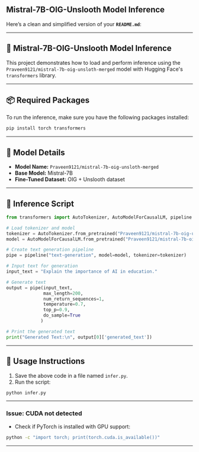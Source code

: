 ##  Mistral-7B-OIG-Unslooth Model Inference
Here’s a clean and simplified version of your **`README.md`**:

---

## 🚀 Mistral-7B-OIG-Unslooth Model Inference

This project demonstrates how to load and perform inference using the `Praveen9121/mistral-7b-oig-unsloth-merged` model with Hugging Face's `transformers` library.

---

## 📦 **Required Packages**
To run the inference, make sure you have the following packages installed:
```bash
pip install torch transformers
```

---

## 🧠 **Model Details**
- **Model Name:** `Praveen9121/mistral-7b-oig-unsloth-merged`
- **Base Model:** Mistral-7B
- **Fine-Tuned Dataset:** OIG + Unslooth dataset

---

## 📝 **Inference Script**

```python
from transformers import AutoTokenizer, AutoModelForCausalLM, pipeline

# Load tokenizer and model
tokenizer = AutoTokenizer.from_pretrained("Praveen9121/mistral-7b-oig-unsloth-merged")
model = AutoModelForCausalLM.from_pretrained("Praveen9121/mistral-7b-oig-unsloth-merged")

# Create text generation pipeline
pipe = pipeline("text-generation", model=model, tokenizer=tokenizer)

# Input text for generation
input_text = "Explain the importance of AI in education."

# Generate text
output = pipe(input_text, 
              max_length=200,
              num_return_sequences=1,
              temperature=0.7,
              top_p=0.9,
              do_sample=True
             )

# Print the generated text
print("Generated Text:\n", output[0]['generated_text'])
```

---

## 🎯 **Usage Instructions**
1. Save the above code in a file named `infer.py`.
2. Run the script:
```bash
python infer.py
```

---



### Issue: CUDA not detected
- Check if PyTorch is installed with GPU support:
```bash
python -c "import torch; print(torch.cuda.is_available())"
```

---
